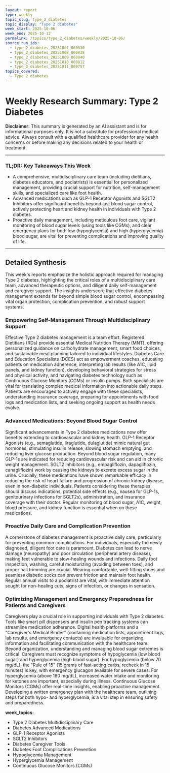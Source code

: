 ```yaml
---
layout: report
type: weekly
topic_slug: type_2_diabetes
topic_display: "Type 2 diabetes"
week_start: 2025-10-06
week_end: 2025-10-12
permalink: /topics/type_2_diabetes/weekly/2025-10-06/
source_run_ids:
  - type_2_diabetes_20251007_060830
  - type_2_diabetes_20251008_060838
  - type_2_diabetes_20251009_060840
  - type_2_diabetes_20251010_060812
  - type_2_diabetes_20251011_060757
topics_covered:
  - Type 2 diabetes
---
```


# Weekly Research Summary: Type 2 Diabetes

**Disclaimer:** This summary is generated by an AI assistant and is for informational purposes only. It is not a substitute for professional medical advice. Always consult with a qualified healthcare provider for any health concerns or before making any decisions related to your health or treatment.

---

### **TL;DR: Key Takeaways This Week**

- A comprehensive, multidisciplinary care team (including dietitians, diabetes educators, and podiatrists) is essential for personalized management, providing crucial support for nutrition, self-management skills, and specialized care like foot health.
- Advanced medications such as GLP-1 Receptor Agonists and SGLT2 Inhibitors offer significant benefits beyond just blood sugar control, actively protecting heart and kidney health in individuals with Type 2 diabetes.
- Proactive daily management, including meticulous foot care, vigilant monitoring of blood sugar levels (using tools like CGMs), and clear emergency plans for both low (hypoglycemia) and high (hyperglycemia) blood sugar, are vital for preventing complications and improving quality of life.

---

## Detailed Synthesis

This week's reports emphasize the holistic approach required for managing Type 2 diabetes, highlighting the critical roles of a multidisciplinary care team, advanced therapeutic options, and diligent daily self-management and caregiver support. The insights underscore that effective diabetes management extends far beyond simple blood sugar control, encompassing vital organ protection, complication prevention, and robust support systems.

### Empowering Self-Management Through Multidisciplinary Support

Effective Type 2 diabetes management is a team effort. Registered Dietitians (RDs) provide essential Medical Nutrition Therapy (MNT), offering personalized guidance on carbohydrate management, smart food choices, and sustainable meal planning tailored to individual lifestyles. Diabetes Care and Education Specialists (DCES) act as empowerment coaches, educating patients on medication adherence, interpreting lab results (like A1C, lipid panels, and kidney function), developing behavioral strategies for stress and physical activity, and navigating diabetes technology such as Continuous Glucose Monitors (CGMs) or insulin pumps. Both specialists are vital for translating complex medical information into actionable daily steps. Patients are encouraged to actively engage with these specialists, understanding insurance coverage, preparing for appointments with food logs and medication lists, and seeking ongoing support as health needs evolve.

### Advanced Medications: Beyond Blood Sugar Control

Significant advancements in Type 2 diabetes medications now offer benefits extending to cardiovascular and kidney health. GLP-1 Receptor Agonists (e.g., semaglutide, liraglutide, dulaglutide) mimic natural gut hormones, stimulating insulin release, slowing stomach emptying, and reducing liver glucose production. Beyond blood sugar regulation, many GLP-1s are indicated for reducing cardiovascular risk and can aid in chronic weight management. SGLT2 Inhibitors (e.g., empagliflozin, dapagliflozin, canagliflozin) work by causing the kidneys to excrete excess sugar in the urine. Crucially, these medications have shown remarkable efficacy in reducing the risk of heart failure and progression of chronic kidney disease, even in non-diabetic individuals. Patients considering these therapies should discuss indications, potential side effects (e.g., nausea for GLP-1s, genitourinary infections for SGLT2s), administration, and insurance coverage with their doctor. Regular monitoring of blood sugar, A1C, weight, blood pressure, and kidney function is essential when on these medications.

### Proactive Daily Care and Complication Prevention

A cornerstone of diabetes management is proactive daily care, particularly for preventing common complications. For individuals, especially the newly diagnosed, diligent foot care is paramount. Diabetes can lead to nerve damage (neuropathy) and poor circulation (peripheral artery disease), making feet vulnerable to slow-healing wounds and infections. Daily foot inspection, washing, careful moisturizing (avoiding between toes), and proper nail trimming are crucial. Wearing comfortable, well-fitting shoes and seamless diabetic socks can prevent friction and maintain foot health. Regular annual visits to a podiatrist are vital, with immediate attention sought for non-healing cuts, signs of infection, or changes in sensation.

### Optimizing Management and Emergency Preparedness for Patients and Caregivers

Caregivers play a crucial role in supporting individuals with Type 2 diabetes. Tools like smart pill dispensers and insulin pen tracking systems can streamline medication adherence. Digital health platforms and a "Caregiver's Medical Binder" (containing medication lists, appointment logs, lab results, and emergency contacts) are invaluable for organizing information and facilitating communication with the healthcare team. Beyond organization, understanding and managing blood sugar extremes is critical. Caregivers must recognize symptoms of hypoglycemia (low blood sugar) and hyperglycemia (high blood sugar). For hypoglycemia (below 70 mg/dL), the "Rule of 15" (15 grams of fast-acting carbs, recheck in 15 minutes) is key, with emergency glucagon available for severe cases. For hyperglycemia (above 180 mg/dL), increased water intake and monitoring for ketones are important, especially during illness. Continuous Glucose Monitors (CGMs) offer real-time insights, enabling proactive management. Developing a written emergency plan with the healthcare team, outlining steps for both hypo- and hyperglycemia, is a vital step in ensuring safety and preparedness.

**week_topics:**
- Type 2 Diabetes Multidisciplinary Care
- Diabetes Advanced Medications
- GLP-1 Receptor Agonists
- SGLT2 Inhibitors
- Diabetes Caregiver Tools
- Diabetes Foot Complications Prevention
- Hypoglycemia Management
- Hyperglycemia Management
- Continuous Glucose Monitors (CGMs)
